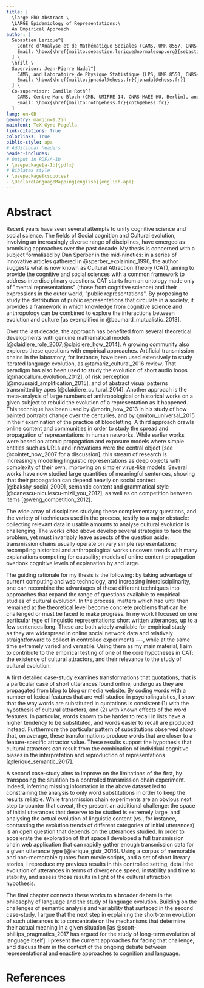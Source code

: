 ```yaml
---
title: |
  \large PhD Abstract \
  \LARGE Epidemiology of Representations:\
  An Empirical Approach
author: |
  Sébastien Lerique^[
    Centre d'Analyse et de Mathématique Sociales (CAMS, UMR 8557, CNRS-EHESS, Paris).
    Email: \hbox{\href{mailto:sebastien.lerique@normalesup.org}{sebastien.lerique@normalesup.org}}.
  ] \
  \hfill \
  Supervisor: Jean-Pierre Nadal^[
    CAMS, and Laboratoire de Physique Statistique (LPS, UMR 8550, CNRS-ENS-UPMC-Univ. Paris Diderot, Paris).
    Email: \hbox{\href{mailto:jpnadal@ehess.fr}{jpnadal@ehess.fr}}
  ] \
  Co-supervisor: Camille Roth^[
    CAMS, Centre Marc Bloch (CMB, UMIFRE 14, CNRS-MAEE-HU, Berlin), and Sciences Po, médialab (Paris).
    Email: \hbox{\href{mailto:roth@ehess.fr}{roth@ehess.fr}}
  ]
lang: en-GB
geometry: margin=1.2in
mainfont: TeX Gyre Pagella
link-citations: True
colorlinks: True
biblio-style: apa
# Additional headers
header-includes:
# Output in PDF/A-1b
- \usepackage[a-1b]{pdfx}
# Biblatex style
- \usepackage{csquotes}
- \DeclareLanguageMapping{english}{english-apa}
---
```


# Abstract

Recent years have seen several attempts to unify cognitive science and social science.
The fields of Social cognition and Cultural evolution, involving an increasingly diverse range of disciplines, have emerged as promising approaches over the past decade.
My thesis is concerned with a subject formalised by Dan Sperber in the mid-nineties:
in a series of innovative articles gathered in @sperber_explaining_1996, the author suggests what is now known as Cultural Attraction Theory (CAT), aiming to provide the cognitive and social sciences with a common framework to address interdisciplinary questions.
CAT starts from an ontology made only of "mental representations" (those from cognitive science) and their expressions in the outer world, "public representations".
By proposing to study the distribution of public representations that circulate in a society, it provides a framework in which knowledge from cognitive science and anthropology can be combined to explore the interactions between evolution and culture [as exemplified in @baumard_mutualistic_2013].

<!-- Cultural Attraction Theory starts from an ontology made of "mental representations" (those from cognitive science) and their expressions in the outer world, "public representations". It proposes to study the distribution of public representations that circulate in a society, and combine knowledge from cognitive science and anthropology to explain their evolution. As Sperber argues, this naturalistic approach builds on cognitive principles, is amenable to and can benefit from anthropological works, and allows interdisciplinary questions to be rephrased in terms of epidemiology of representations. For instance: what types of representations are only weakly transformed as they are interpreted and produced anew by successive people? Those representations, spreading wider than the others, become cultural. Are they attractors for the interpretation-reproduction process of representations? If so, which cognitive modules are involved in the stability of such representations? -->

Over the last decade, the approach has benefited from several theoretical developments with genuine mathematical models [@claidiere_role_2007;@claidiere_how_2014].
A growing community also explores these questions with empirical approaches.
Artificial transmission chains in the laboratory, for instance, have been used extensively to study iterated language evolution, as @tamariz_cultural_2016 review.
That paradigm has also been used to study the evolution of short audio loops [@maccallum_evolution_2012], of risk perception [@moussaid_amplification_2015], and of abstract visual patterns transmitted by apes [@claidiere_cultural_2014].
Another approach is the meta-analysis of large numbers of anthropological or historical works on a given subject to rebuild the evolution of a representation as it happened.
This technique has been used by @morin_how_2013 in his study of how painted portraits change over the centuries, and by @miton_universal_2015 in their examination of the practice of bloodletting.
A third approach crawls online content and communities in order to study the spread and propagation of representations in human networks.
While earlier works were based on atomic propagation and exposure models where simple entities such as URLs and innovations were the central object [see @cointet_how_2007 for a discussion], this stream of research is increasingly modelling linguistic representations as deep objects with complexity of their own, improving on simpler virus-like models.
Several works have now studied large quantities of meaningful sentences, showing that their propagation can depend heavily on social context [@bakshy_social_2009], semantic content and grammatical style [@danescu-niculescu-mizil_you_2012], as well as on competition between items [@weng_competition_2012].

The wide array of disciplines studying these complementary questions, and the variety of techniques used in the process, testify to a major obstacle:
collecting relevant data in usable amounts to analyse cultural evolution is challenging.
The works cited above develop several strategies to face the problem, yet must invariably leave aspects of the question aside:
transmission chains usually operate on very simple representations;
recompiling historical and anthropological works uncovers trends with many explanations competing for causality;
models of online content propagation overlook cognitive levels of explanation by and large.

The guiding rationale for my thesis is the following:
by taking advantage of current computing and web technology, and increasing interdisciplinarity, one can recombine the advantages of these different techniques into approaches that expand the range of questions available to empirical studies of cultural evolution.
In the process, matters which had until then remained at the theoretical level become concrete problems that can be challenged or must be faced to make progress.
In my work I focused on one particular type of linguistic representations: short written utterances, up to a few sentences long.
These are both widely available for empirical study --- as they are widespread in online social network data and relatively straightforward to collect in controlled experiments ---, while at the same time extremely varied and versatile.
Using them as my main material, I aim to contribute to the empirical testing of one of the core hypotheses in CAT: the existence of cultural attractors, and their relevance to the study of cultural evolution.

A first detailed case-study examines transformations that quotations, that is a particular case of short utterances found online, undergo as they are propagated from blog to blog or media website.
By coding words with a number of lexical features that are well-studied in psycholinguistics, I show that the way words are substituted in quotations is consistent (1) with the hypothesis of cultural attractors, and (2) with known effects of the word features.
In particular, words known to be harder to recall in lists have a higher tendency to be substituted, and words easier to recall are produced instead.
Furthermore the particular pattern of substitutions observed shows that, on average, these transformations produce words that are closer to a feature-specific attractor value.
These results support the hypothesis that cultural attractors can result from the combination of individual cognitive biases in the interpretation and reproduction of representations [@lerique_semantic_2017].

A second case-study aims to improve on the limitations of the first, by transposing the situation to a controlled transmission chain experiment.
Indeed, inferring missing information in the above dataset led to constraining the analysis to only word substitutions in order to keep the results reliable.
While transmission chain experiments are an obvious next step to counter that caveat, they present an additional challenge:
the space of initial utterances that deserve to be studied is extremely large, and analysing the actual evolution of linguistic content (vs., for instance, contrasting the evolution trends of different categories of initial utterances) is an open question that depends on the utterances studied.
In order to accelerate the exploration of that space I developed a full transmission chain web application that can rapidly gather enough transmission data for a given utterance type [@lerique_gistr_2016].
Using a corpus of memorable and non-memorable quotes from movie scripts, and a set of short literary stories, I reproduce my previous results in this controlled setting, detail the evolution of utterances in terms of divergence speed, instability and time to stability, and assess those results in light of the cultural attraction hypothesis.

The final chapter connects these works to a broader debate in the philosophy of language and the study of language evolution.
Building on the challenges of semantic analysis and variability that surfaced in the second case-study, I argue that the next step in explaining the short-term evolution of such utterances is to concentrate on the mechanisms that determine their actual meaning in a given situation [as @scott-phillips_pragmatics_2017 has argued for the study of long-term evolution of language itself].
I present the current approaches for facing that challenge, and discuss them in the context of the ongoing debate between representational and enactive approaches to cognition and language.


# References

<!-- filled by pandoc-citeproc -->
